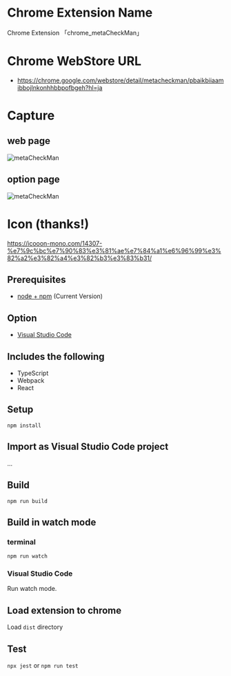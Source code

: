 # Chrome Extension Name

Chrome Extension 「chrome_metaCheckMan」

# Chrome WebStore URL

- <a href="https://chrome.google.com/webstore/detail/metacheckman/pbaikbiiaamibbojlnkonhhbbpofbgeh?hl=ja" target="_blank" rel="noopener">
  https://chrome.google.com/webstore/detail/metacheckman/pbaikbiiaamibbojlnkonhhbbpofbgeh?hl=ja
  </a>

# Capture

## web page

![metaCheckMan](https://user-images.githubusercontent.com/4293172/163714328-c13f202f-591c-4f92-a56e-255baa1822ee.png)

## option page

![metaCheckMan](https://user-images.githubusercontent.com/4293172/163794725-028c9994-02bc-447b-a934-74bf6efc0aef.png)

# Icon (thanks!)

https://icooon-mono.com/14307-%e7%9c%bc%e7%90%83%e3%81%ae%e7%84%a1%e6%96%99%e3%82%a2%e3%82%a4%e3%82%b3%e3%83%b31/

## Prerequisites

- [node + npm](https://nodejs.org/) (Current Version)

## Option

- [Visual Studio Code](https://code.visualstudio.com/)

## Includes the following

- TypeScript
- Webpack
- React

## Setup

```
npm install
```

## Import as Visual Studio Code project

...

## Build

```
npm run build
```

## Build in watch mode

### terminal

```
npm run watch
```

### Visual Studio Code

Run watch mode.

## Load extension to chrome

Load `dist` directory

## Test

`npx jest` or `npm run test`
